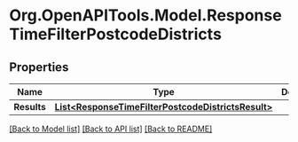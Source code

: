 # Org.OpenAPITools.Model.ResponseTimeFilterPostcodeDistricts

## Properties

Name | Type | Description | Notes
------------ | ------------- | ------------- | -------------
**Results** | [**List&lt;ResponseTimeFilterPostcodeDistrictsResult&gt;**](ResponseTimeFilterPostcodeDistrictsResult.md) |  | 

[[Back to Model list]](../README.md#documentation-for-models) [[Back to API list]](../README.md#documentation-for-api-endpoints) [[Back to README]](../README.md)

